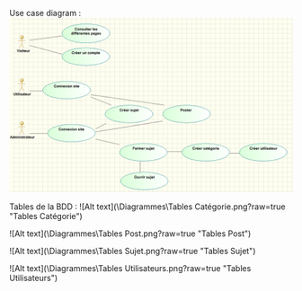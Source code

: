 
Use case diagram :
![Alt text](\Diagrammes\UseCaseScreenShot.png?raw=true "Use case diagram")

Tables de la BDD :
![Alt text](\Diagrammes\Tables Catégorie.png?raw=true "Tables Catégorie")

![Alt text](\Diagrammes\Tables Post.png?raw=true "Tables Post")

![Alt text](\Diagrammes\Tables Sujet.png?raw=true "Tables Sujet")

![Alt text](\Diagrammes\Tables Utilisateurs.png?raw=true "Tables Utilisateurs")